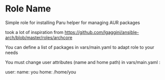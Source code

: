 Role Name
=========

Simple role for installing Paru helper for managing AUR packages

took a lot of inspiration from https://github.com/lgaggini/ansible-arch/blob/master/roles/archcore

You can define a list of packages in vars/main.yaml to adapt role to your needs

You must change user attributes (name and home path) in vars/main.yaml :

user:
  name: you
  home: /home/you


